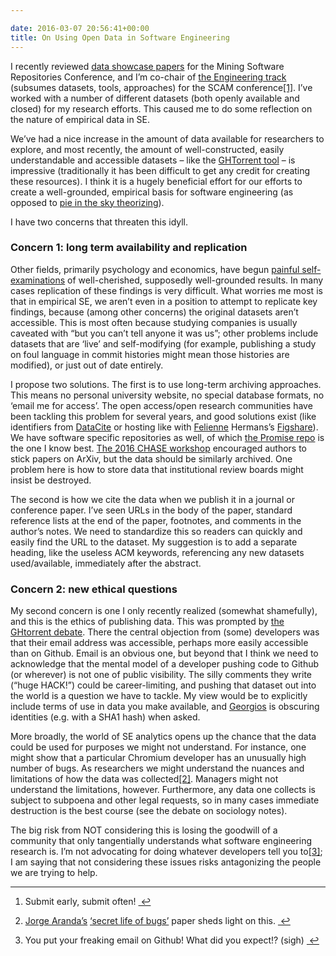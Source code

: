 ```yaml
---

date: 2016-03-07 20:56:41+00:00
title: On Using Open Data in Software Engineering
---
```


I recently reviewed [data showcase papers](http://2016.msrconf.org/#/data) for the Mining Software Repositories Conference, and I’m co-chair of [the Engineering track](http://www.ieee-scam.org/2016/#engcall) (subsumes datasets, tools, approaches) for the SCAM conference[[1]](1). I’ve worked with a number of different datasets (both openly available and closed) for my research efforts. This caused me to do some reflection on the nature of empirical data in SE.

We’ve had a nice increase in the amount of data available for researchers to explore, and most recently, the amount of well-constructed, easily understandable and accessible datasets – like the [GHTorrent tool](http://ghtorrent.org) – is impressive (traditionally it has been difficult to get any credit for creating these resources). I think it is a hugely beneficial effort for our efforts to create a well-grounded, empirical basis for software engineering (as opposed to [pie in the sky theorizing](http://semat.org)).

I have two concerns that threaten this idyll.



### Concern 1: long term availability and replication



Other fields, primarily psychology and economics, have begun [painful self-examinations](http://www.slate.com/articles/health_and_science/cover_story/2016/03/ego_depletion_an_influential_theory_in_psychology_may_have_just_been_debunked.html) of well-cherished, supposedly well-grounded results. In many cases replication of these findings is very difficult. What worries me most is that in empirical SE, we aren’t even in a position to attempt to replicate key findings, because (among other concerns) the original datasets aren’t accessible. This is most often because studying companies is usually caveated with “but you can’t tell anyone it was us”; other problems include datasets that are ‘live’ and self-modifying (for example, publishing a study on foul language in commit histories might mean those histories are modified), or just out of date entirely.

I propose two solutions. The first is to use long-term archiving approaches. This means no personal university website, no special database formats, no ‘email me for access’. The open access/open research communities have been tackling this problem for several years, and good solutions exist (like identifiers from [DataCite](https://www.datacite.org/about-datacite/what-do-we-do) or hosting like with [Felienne](http://felienne.com) Hermans’s [Figshare](https://figshare.com/authors/Felienne_Hermans/98650)). We have software specific repositories as well, of which [the Promise repo](http://openscience.us/repo/) is the one I know best. [The 2016 CHASE workshop](http://www.chaseresearch.org/workshops/chase2016) encouraged authors to stick papers on ArXiv, but the data should be similarly archived. One problem here is how to store data that institutional review boards might insist be destroyed.

The second is how we cite the data when we publish it in a journal or conference paper. I’ve seen URLs in the body of the paper, standard reference lists at the end of the paper, footnotes, and comments in the author’s notes. We need to standardize this so readers can quickly and easily find the URL to the dataset. My suggestion is to add a separate heading, like the useless ACM keywords, referencing any new datasets used/available, immediately after the abstract.



### Concern 2: new ethical questions



My second concern is one I only recently realized (somewhat shamefully), and this is the ethics of publishing data. This was prompted by [the GHtorrent debate](https://github.com/ghtorrent/ghtorrent.org/issues/32#issuecomment-189552452). There the central objection from (some) developers was that their email address was accessible, perhaps more easily accessible than on Github. Email is an obvious one, but beyond that I think we need to acknowledge that the mental model of a developer pushing code to Github (or wherever) is not one of public visibility. The silly comments they write (“huge HACK!”) could be career-limiting, and pushing that dataset out into the world is a question we have to tackle. My view would be to explicitly include terms of use in data you make available, and [Georgios](http://www.gousios.gr) is obscuring identities (e.g. with a SHA1 hash) when asked.

More broadly, the world of SE analytics opens up the chance that the data could be used for purposes we might not understand. For instance, one might show that a particular Chromium developer has an unusually high number of bugs. As researchers we might understand the nuances and limitations of how the data was collected[[2]](2). Managers might not understand the limitations, however. Furthermore, any data one collects is subject to subpoena and other legal requests, so in many cases immediate destruction is the best course (see the debate on sociology notes).

The big risk from NOT considering this is losing the goodwill of a community that only tangentially understands what software engineering research is. I’m not advocating for doing whatever developers tell you to[[3]](3); I am saying that not considering these issues risks antagonizing the people we are trying to help.







* * *






    
  1. Submit early, submit often! [ ↩](1)

    
  2. [Jorge Aranda’s](http://cuevano.ca) [‘secret life of bugs’](http://www.cs.toronto.edu/~jaranda/pubs/secret.pdf) paper sheds light on this. [ ↩](2)

    
  3. You put your freaking email on Github! What did you expect!? (sigh) [ ↩](3)




